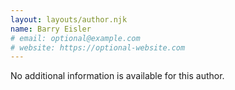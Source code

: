 ```yaml
---
layout: layouts/author.njk
name: Barry Eisler
# email: optional@example.com
# website: https://optional-website.com
---
```

No additional information is available for this author.
